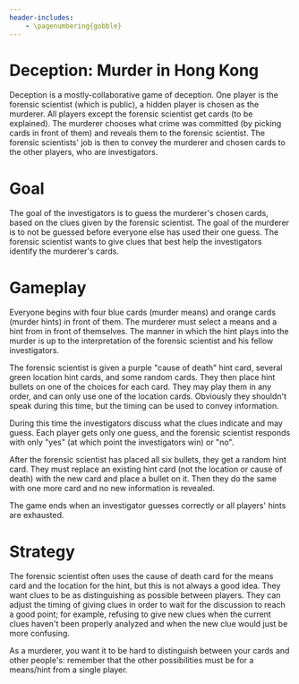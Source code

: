 ```yaml
---
header-includes:
    - \pagenumbering{gobble}
---
```


# Deception: Murder in Hong Kong

Deception is a mostly-collaborative game of deception. One player is the forensic scientist (which is public), a hidden player is chosen as the murderer. All players except the forensic scientist get cards (to be explained). The murderer chooses what crime was committed (by picking cards in front of them) and reveals them to the forensic scientist. The forensic scientists' job is then to convey the murderer and chosen cards to the other players, who are investigators.

# Goal

The goal of the investigators is to guess the murderer's chosen cards, based on the clues given by the forensic scientist. The goal of the murderer is to not be guessed before everyone else has used their one guess. The forensic scientist wants to give clues that best help the investigators identify the murderer's cards.

# Gameplay

Everyone begins with four blue cards (murder means) and orange cards (murder hints) in front of them. The murderer must select a means and a hint from in front of themselves. The manner in which the hint plays into the murder is up to the interpretation of the forensic scientist and his fellow investigators.

The forensic scientist is given a purple "cause of death" hint card, several green location hint cards, and some random cards. They then place hint bullets on one of the choices for each card. They may play them in any order, and can only use one of the location cards. Obviously they shouldn't speak during this time, but the timing can be used to convey information.

During this time the investigators discuss what the clues indicate and may guess. Each player gets only one guess, and the forensic scientist responds with only "yes" (at which point the investigators win) or "no".

After the forensic scientist has placed all six bullets, they get a random hint card. They must replace an existing hint card (not the location or cause of death) with the new card and place a bullet on it. Then they do the same with one more card and no new information is revealed.

The game ends when an investigator guesses correctly or all players' hints are exhausted.

# Strategy

The forensic scientist often uses the cause of death card for the means card and the location for the hint, but this is not always a good idea. They want clues to be as distinguishing as possible between players. They can adjust the timing of giving clues in order to wait for the discussion to reach a good point; for example, refusing to give new clues when the current clues haven't been properly analyzed and when the new clue would just be more confusing.

As a murderer, you want it to be hard to distinguish between your cards and other people's: remember that the other possibilities must be for a means/hint from a single player.
